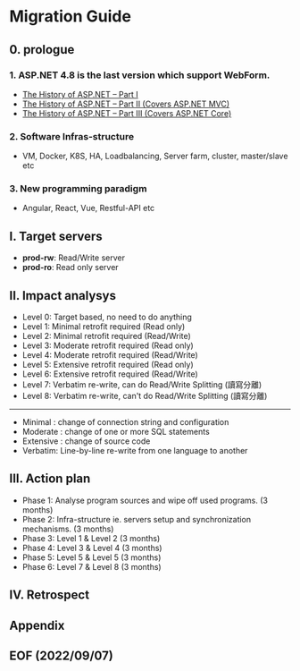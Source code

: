# Migration Guide

## 0. prologue
### 1. ASP.NET 4.8 is the last version which support WebForm. 
- [The History of ASP.NET – Part I](https://www.dotnetcurry.com/aspnet/1492/aspnet-history-part-1)
- [The History of ASP.NET – Part II (Covers ASP.NET MVC)](https://www.dotnetcurry.com/aspnet/1493/aspnet-history-part-2-mvc)
- [The History of ASP.NET – Part III (Covers ASP.NET Core)](https://www.dotnetcurry.com/aspnet/1494/aspnet-history-part-3-core)

### 2. Software Infras-structure 
- VM, Docker, K8S, HA, Loadbalancing, Server farm, cluster, master/slave etc 

### 3. New programming paradigm 
- Angular, React, Vue, Restful-API etc 


## I. Target servers
- **prod-rw**: Read/Write server
- **prod-ro**: Read only server

## II. Impact analysys 
- Level 0: Target based, no need to do anything
- Level 1: Minimal retrofit required (Read only)
- Level 2: Minimal retrofit required (Read/Write)
- Level 3: Moderate retrofit required (Read only)
- Level 4: Moderate retrofit required (Read/Write)
- Level 5: Extensive retrofit required (Read only)
- Level 6: Extensive retrofit required (Read/Write)
- Level 7: Verbatim re-write, can do Read/Write Splitting (讀寫分離)
- Level 8: Verbatim re-write, can't do Read/Write Splitting (讀寫分離)
---
- Minimal : change of connection string and configuration
- Moderate : change of one or more SQL statements
- Extensive : change of source code 
- Verbatim: Line-by-line re-write from one language to another


## III. Action plan
- Phase 1: Analyse program sources and wipe off used programs. (3 months)
- Phase 2: Infra-structure ie. servers setup and synchronization mechanisms.  (3 months)
- Phase 3: Level 1 & Level 2 (3 months)
- Phase 4: Level 3 & Level 4 (3 months)
- Phase 5: Level 5 & Level 5 (3 months)
- Phase 6: Level 7 & Level 8 (3 months)

## IV. Retrospect

## Appendix 

## EOF (2022/09/07)
